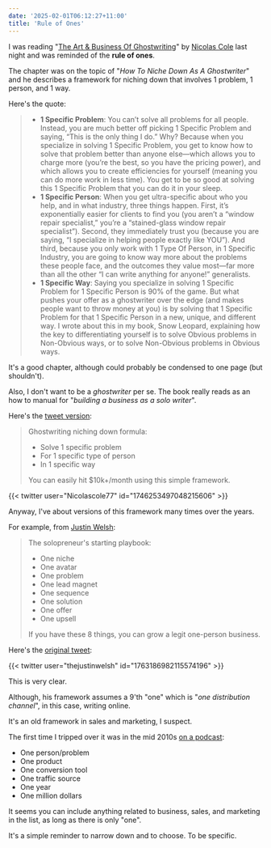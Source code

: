 ```yaml
---
date: '2025-02-01T06:12:27+11:00'
title: 'Rule of Ones'
---
```


I was reading "[The Art & Business Of Ghostwriting](https://www.goodreads.com/book/show/192252103-the-art-business-of-ghostwriting)" by [Nicolas Cole](https://www.nicolascole.com) last night and was reminded of the **rule of ones**.

The chapter was on the topic of "_How To Niche Down As A Ghostwriter_" and he describes a framework for niching down that involves 1 problem, 1 person, and 1 way.

Here's the quote:

> * **1 Specific Problem**: You can’t solve all problems for all people. Instead, you are much better off picking 1 Specific Problem and saying, “This is the only thing I do.” Why? Because when you specialize in solving 1 Specific Problem, you get to know how to solve that problem better than anyone else—which allows you to charge more (you’re the best, so you have the pricing power), and which allows you to create efficiencies for yourself (meaning you can do more work in less time). You get to be so good at solving this 1 Specific Problem that you can do it in your sleep.
> * **1 Specific Person**: When you get ultra-specific about who you help, and in what industry, three things happen. First, it’s exponentially easier for clients to find you (you aren’t a “window repair specialist,” you’re a “stained-glass window repair specialist”). Second, they immediately trust you (because you are saying, “I specialize in helping people exactly like YOU”). And third, because you only work with 1 Type Of Person, in 1 Specific Industry, you are going to know way more about the problems these people face, and the outcomes they value most—far more than all the other “I can write anything for anyone!” generalists.
> * **1 Specific Way**: Saying you specialize in solving 1 Specific Problem for 1 Specific Person is 90% of the game. But what pushes your offer as a ghostwriter over the edge (and makes people want to throw money at you) is by solving that 1 Specific Problem for that 1 Specific Person in a new, unique, and different way. I wrote about this in my book, Snow Leopard, explaining how the key to differentiating yourself is to solve Obvious problems in Non-Obvious ways, or to solve Non-Obvious problems in Obvious ways.

It's a good chapter, although could probably be condensed to one page (but shouldn't).

Also, I don't want to be a _ghostwriter_ per se. The book really reads as an how to manual for "_building a business as a solo writer_".

Here's the [tweet version](https://x.com/Nicolascole77/status/1746253497048215606):

> Ghostwriting niching down formula:
>
> * Solve 1 specific problem
> * For 1 specific type of person
> * In 1 specific way
>
> You can easily hit $10k+/month using this simple framework.

{{< twitter user="Nicolascole77" id="1746253497048215606" >}}

Anyway, I've about versions of this framework many times over the years.

For example, from [Justin Welsh](https://www.justinwelsh.me/):

> The solopreneur's starting playbook:
>
> - One niche
> - One avatar
> - One problem
> - One lead magnet
> - One sequence
> - One solution
> - One offer
> - One upsell
>
> If you have these 8 things, you can grow a legit one-person business.

Here's the [original tweet](https://x.com/thejustinwelsh/status/1763186982115574196):

{{< twitter user="thejustinwelsh" id="1763186982115574196" >}}

This is very clear.

Although, his framework assumes a 9'th "one" which is "_one distribution channel_", in this case, writing online.

It's an old framework in sales and marketing, I suspect.

The first time I tripped over it was in the mid 2010s [on a podcast](https://web.archive.org/web/20150408132532/http://www.salesmarketingprofit.com/podcast/17-five-ones):

* One person/problem
* One product
* One conversion tool
* One traffic source
* One year
* One million dollars

It seems you can include anything related to business, sales, and marketing in the list, as long as there is only "one".

It's a simple reminder to narrow down and to choose. To be specific.